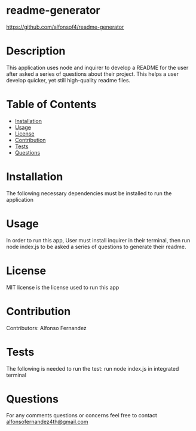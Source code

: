 
  
  # readme-generator
  https://github.com/alfonsof4/readme-generator
  # Description
  This application uses node and inquirer to develop a README for the user after asked a series of questions about their project. This helps a user develop quicker, yet still high-quality readme files.
  # Table of Contents
  * [Installation](#installation)
  * [Usage](#usage)
  * [License](#license)
  * [Contribution](#contribution)
  * [Tests](#tests)
  * [Questions](#questions)
  # Installation
  The following necessary dependencies must be installed to run the application
  # Usage 
  In order to run this app, User must install inquirer in their terminal, then run node index.js to be asked a series of questions to generate their readme.
  # License
  MIT license is the license used to run this app
  # Contribution
  Contributors: Alfonso Fernandez
  # Tests
  The following is needed to run the test: run node index.js in integrated terminal
  # Questions
  For any comments questions or concerns feel free to contact alfonsofernandez4th@gmail.com
